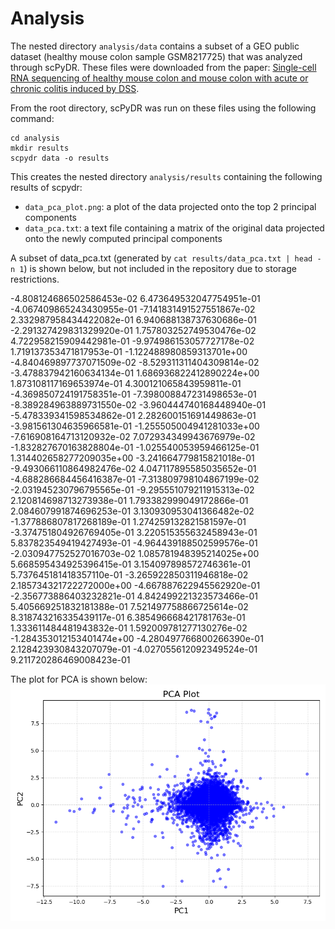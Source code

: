 # Analysis

The nested directory `analysis/data` contains a subset of a GEO public dataset (healthy mouse colon sample GSM8217725) that was analyzed through scPyDR. These files were downloaded from the paper: [Single-cell RNA sequencing of healthy mouse colon and mouse colon with acute or chronic colitis induced by DSS](https://www.ncbi.nlm.nih.gov/geo/query/acc.cgi?acc=GSE264408).

From the root directory, scPyDR was run on these files using the following command:
```
cd analysis
mkdir results
scpydr data -o results
```

This creates the nested directory `analysis/results` containing the following results of scpydr:
* `data_pca_plot.png`: a plot of the data projected onto the top 2 principal components
* `data_pca.txt`: a text file containing a matrix of the original data projected onto the newly computed principal components

A subset of data_pca.txt (generated by `cat results/data_pca.txt | head -n 1`) is shown below, but not included in the repository due to storage restrictions.

-4.808124686502586453e-02       6.473649532047754951e-01        -4.067409865243430955e-01       -7.141831491527551867e-02       2.332987958434422082e-01        6.940688138737630686e-01     -2.291327429831329920e-01       1.757803252749530476e-02        4.722958215909442981e-01        -9.974986153057727178e-02       1.719137353471817953e-01    -1.122488980859313701e+00        -4.840469897737071509e-02       -8.529311311404309814e-02       -3.478837942160634134e-01       1.686936822412890224e+00        1.873108117169653974e-01     4.300121065843959811e-01        -4.369850724191758351e-01       -7.398008847231498653e-01       -8.389284963889731550e-02       -3.960444740168448940e-01   -5.478339341598534862e-01        2.282600151691449863e-01        -3.981561304635966581e-01       -1.255505004941281033e+00       -7.616908164713120932e-02       7.072934349943676979e-02     -1.832827670163828804e-01       -1.025540053959466125e-01       1.314402658277209035e+00        -3.241664779815821018e-01       -9.493066110864982476e-02   4.047117895585035652e-01 -4.688286684456416387e-01       -7.313809798104867199e-02       -2.031945230796795565e-01       -9.295551079211915313e-02       2.120814698713273938e-01     1.793382999049172866e-01        2.084607991874696253e-01        3.130930953041366482e-02        -1.377886807817268189e-01       1.274259132821581597e-01        -3.374751804926769405e-01    3.220515355632458943e-01        5.837823549419427493e-01        -4.964439188502599576e-01       -2.030947752527016703e-02       1.085781948395214025e+00     5.668595434925396415e-01        3.154097898572746361e-01        5.737645181418357110e-01        -3.265922850311946818e-02       2.185734321722272000e+00        -4.667887622945562920e-01    -2.356773886403232821e-01       4.842499221323573466e-01        5.405669251832181388e-01        7.521497758866725614e-02        8.318743216335439117e-01     6.385496668421781763e-01        1.333611484481943832e-01        1.592009781277130276e-02        -1.284353012153401474e+00       -4.280497766800266390e-01       2.128423930843207079e-01     -4.027055612092349524e-01       9.211720286469008423e-01

The plot for PCA is shown below:
<img src="results/data_pca_plot.png">
